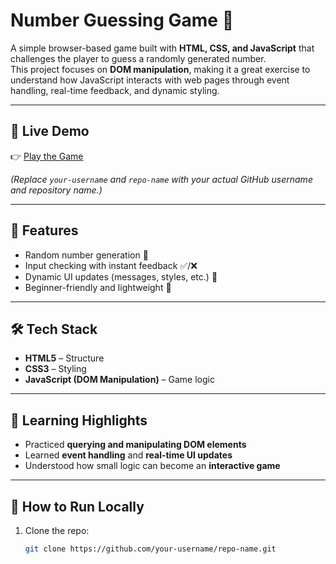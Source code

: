 # Number Guessing Game 🎯  

A simple browser-based game built with **HTML, CSS, and JavaScript** that challenges the player to guess a randomly generated number.  
This project focuses on **DOM manipulation**, making it a great exercise to understand how JavaScript interacts with web pages through event handling, real-time feedback, and dynamic styling.  

---

## 🚀 Live Demo  
👉 [Play the Game](https://novachrono-c-137.github.io/number-guessing-game/)  

*(Replace `your-username` and `repo-name` with your actual GitHub username and repository name.)*  

---

## 📸 Features  
- Random number generation 🔢  
- Input checking with instant feedback ✅/❌  
- Dynamic UI updates (messages, styles, etc.) 🎨  
- Beginner-friendly and lightweight 🌱  

---

## 🛠️ Tech Stack  
- **HTML5** – Structure  
- **CSS3** – Styling  
- **JavaScript (DOM Manipulation)** – Game logic  

---

## 🎯 Learning Highlights  
- Practiced **querying and manipulating DOM elements**  
- Learned **event handling** and **real-time UI updates**  
- Understood how small logic can become an **interactive game**  

---

## 📂 How to Run Locally  
1. Clone the repo:  
   ```bash
   git clone https://github.com/your-username/repo-name.git
